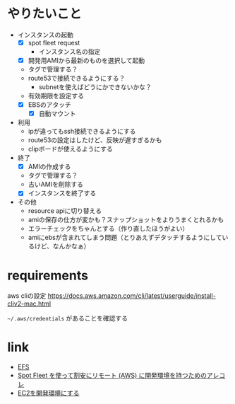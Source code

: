 # やりたいこと

- インスタンスの起動
   - [x] spot fleet request
       - インスタンス名の指定
   - [x] 開発用AMIから最新のものを選択して起動
	- タグで管理する？
   - route53で接続できるようにする？
       - subnetを使えばどうにかできないかな？
   - 有効期限を設定する
   - [x] EBSのアタッチ
       - [x] 自動マウント
- 利用
    - ipが違ってもssh接続できるようにする
	- route53の設定はしたけど、反映が遅すぎるかも
    - clipボードが使えるようにする
- 終了
    - [x] AMIの作成する
	- タグで管理する？
    - 古いAMIを削除する
    - [x] インスタンスを終了する
- その他
    - resource apiに切り替える
    - amiの保存の仕方が変かも？スナップショットをよりうまくとれるかも
    - エラーチェックをちゃんとする（作り直したほうがよい）
    - amiにebsが含まれてしまう問題（とりあえずデタッチするようにしているけど、なんかなぁ）

# requirements

aws cliの設定
https://docs.aws.amazon.com/cli/latest/userguide/install-cliv2-mac.html

`~/.aws/credentials` があることを確認する


# link

- [EFS](https://qiita.com/SSMU3/items/fe2f6b74ab363b39e2f6)
- [Spot Fleet を使って割安にリモート (AWS) に開発環境を持つためのアレコレ](https://mozami.me/2019/06/01/develop_with_ec2_spot_instance.html)
- [EC2を開発環境にする](https://qiita.com/motojouya/items/31346b968b41a10c4dd6#4-%E4%B8%80%E6%97%A6spotfleetrequest%E3%82%92%E3%81%97%E3%81%A6%E3%81%BF%E3%82%8B)
